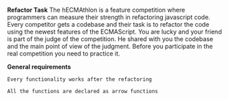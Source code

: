 **Refactor Task** 
The hECMAthlon is a feature competition where programmers can measure their strength in refactoring javascript code. Every competitor gets a codebase and their task is to refactor the code using the newest features of the ECMAScript. You are lucky and your friend is part of the judge of the competition. He shared with you the codebase and the main point of view of the judgment. Before you participate in the real competition you need to practice it.


**General requirements**

    Every functionality works after the refactoring

    All the functions are declared as arrow functions
